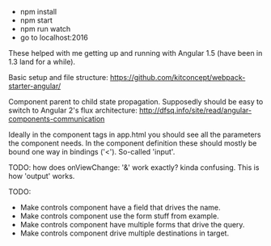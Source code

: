 - npm install
- npm start
- npm run watch
- go to localhost:2016

These helped with me getting up and running with Angular 1.5 (have been in 1.3 land for a while).

Basic setup and file structure:
https://github.com/kitconcept/webpack-starter-angular/

Component parent to child state propagation. Supposedly should be easy to switch to Angular 2's flux architecture:
http://dfsq.info/site/read/angular-components-communication

Ideally in the component tags in app.html you should see all the parameters the component needs. In the component definition these should mostly be bound one way in bindings ('<'). So-called 'input'.

TODO: how does onViewChange: '&' work exactly? kinda confusing. This is how 'output' works.

TODO:
- Make controls component have a field that drives the name.
- Make controls component use the form stuff from example.
- Make controls component have multiple forms that drive the query.
- Make controls component drive multiple destinations in target.